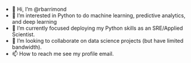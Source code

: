 - 👋 Hi, I’m @rbarrimond
- 👀 I’m interested in Python to do machine learning, predictive analytics, and deep learning
- 🌱 I’m currently focused deploying my Python skills as an SRE/Applied Scientist.
- 💞️ I’m looking to collaborate on data science projects (but have limited bandwidth).
- 📫 How to reach me see my profile email.

<!---
rbarrimond/rbarrimond is a ✨ special ✨ repository because its `README.md` (this file) appears on your GitHub profile.
You can click the Preview link to take a look at your changes.
--->
